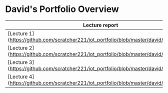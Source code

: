 # David's Portfolio Overview

| Lecture report | Lab report | Lab contemplation |
|----------------|------------|-------------------|
| [Lecture 1] (https://github.com/scratcher221/iot_portfolio/blob/master/david/lecture1.md)  | [Lab 1] (https://github.com/scratcher221/iot_portfolio/blob/master/team/1/lab.md) | [Lab 1 contemplation] (https://github.com/scratcher221/iot_portfolio/blob/master/david/lab1_contemplation.md) |
| [Lecture 2] (https://github.com/scratcher221/iot_portfolio/blob/master/david/lecture2.md)  | [Lab 2] (https://github.com/scratcher221/iot_portfolio/blob/master/team/2/lab.md) | [Lab 2 contemplation] (https://github.com/scratcher221/iot_portfolio/blob/master/david/lab1_contemplation.md)  |
| [Lecture 3] (https://github.com/scratcher221/iot_portfolio/blob/master/david/lecture3.md)  | [Lab 3] (https://github.com/scratcher221/iot_portfolio/blob/master/team/3/lab.md)  | Lab 3 contemplation |
| [Lecture 4] (https://github.com/scratcher221/iot_portfolio/blob/master/david/lecture4.md)| [Lab 4] (https://github.com/scratcher221/iot_portfolio/blob/master/team/4/lab.md)  | Lab 4 contemplation |
